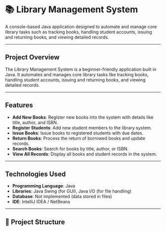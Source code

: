 # 📚 Library Management System

A console-based Java application designed to automate and manage core library tasks such as tracking books, handling student accounts, issuing and returning books, and viewing detailed records.

---

## Project Overview

The Library Management System is a beginner-friendly application built in Java. It automates and manages core library tasks like tracking books, handling student accounts, issuing and returning books, and viewing detailed records.

---

## Features

- **Add New Books**: Register new books into the system with details like title, author, and ISBN.
- **Register Students**: Add new student members to the library system.
- **Issue Books**: Issue books to registered students with due dates.
- **Return Books**: Process the return of borrowed books and update records.
- **Search Books**: Search for books by title, author, or ISBN.
- **View All Records**: Display all books and student records in the system.

---

## Technologies Used

- **Programming Language**: Java
- **Libraries**: Java Swing (for GUI), Java I/O (for file handling)
- **Database**: Not implemented (data stored in files)
- **IDE**: IntelliJ IDEA / NetBeans

---

## 📂 Project Structure

